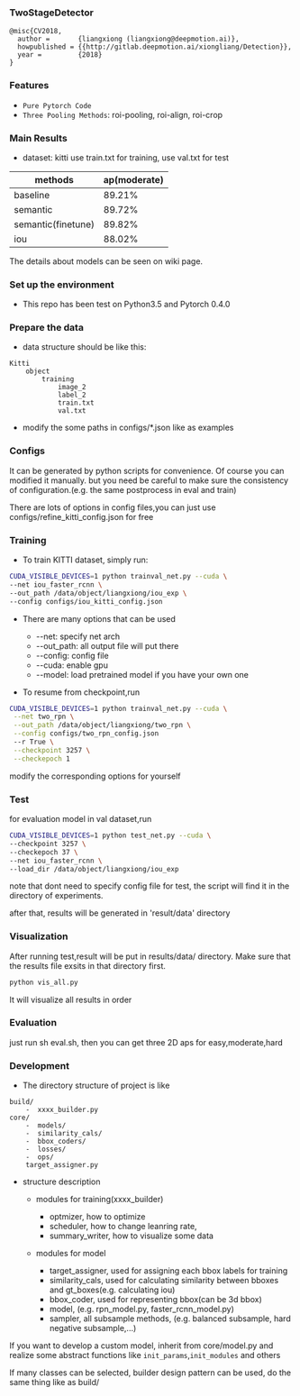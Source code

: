### TwoStageDetector
```
@misc{CV2018,
  author =       {liangxiong (liangxiong@deepmotion.ai)},
  howpublished = {{http://gitlab.deepmotion.ai/xiongliang/Detection}},
  year =         {2018}
}
```

### Features
* ```Pure Pytorch Code```
* ```Three Pooling Methods```: roi-pooling, roi-align, roi-crop

### Main Results
* dataset: kitti
use train.txt for training, use val.txt for test

| methods           |     ap(moderate)   |
|-------------------|----------|
| baseline          |   89.21% |
| semantic   |   89.72% |
| semantic(finetune) | 89.82% |
| iou       | 88.02%    |

The details about models can be seen on wiki page.

### Set up the environment
* This repo has been test on Python3.5 and Pytorch 0.4.0

### Prepare the data
* data structure should be like this:

```
Kitti
    object
        training
            image_2
            label_2
            train.txt
            val.txt
```
* modify the some paths in configs/*.json like as examples

### Configs
It can be generated by python scripts for convenience.
Of course you can modified it manually. but you need be careful
to make sure the consistency of configuration.(e.g. the same postprocess in eval and train)

There are lots of options in config files,you can just use
configs/refine_kitti_config.json for free


### Training
* To train KITTI dataset, simply run:

```bash
CUDA_VISIBLE_DEVICES=1 python trainval_net.py --cuda \
--net iou_faster_rcnn \
--out_path /data/object/liangxiong/iou_exp \
--config configs/iou_kitti_config.json
```
* There are many options that can be used
    * --net: specify net arch
    * --out_path: all output file will put there
    * --config: config file
    * --cuda: enable gpu
    * --model: load pretrained model if you have your own one

* To resume from checkpoint,run
```bash
CUDA_VISIBLE_DEVICES=1 python trainval_net.py --cuda \
 --net two_rpn \
 --out_path /data/object/liangxiong/two_rpn \
 --config configs/two_rpn_config.json
 --r True \
 --checkpoint 3257 \
 --checkepoch 1
```
modify the corresponding options for yourself

### Test
for evaluation model in val dataset,run
```bash
CUDA_VISIBLE_DEVICES=1 python test_net.py --cuda \
--checkpoint 3257 \
--checkepoch 37 \
--net iou_faster_rcnn \
--load_dir /data/object/liangxiong/iou_exp
```
note that dont need to specify config file for test,
the script will find it in the directory of experiments.

after that, results will be generated in 'result/data' directory


### Visualization
After running test,result will be put in results/data/ directory.
Make sure that the results file exsits in that directory first.
```bash
python vis_all.py
```
It will visualize all results in order

### Evaluation
just run sh eval.sh, then you can get three 2D aps for easy,moderate,hard

### Development
* The directory structure of project is like
```
build/
    -  xxxx_builder.py
core/
    -  models/
    -  similarity_cals/
    -  bbox_coders/
    -  losses/
    -  ops/
    target_assigner.py
```
* structure description
    * modules for training(xxxx_builder)
        * optmizer, how to optimize
        * scheduler, how to change leanring rate,
        * summary_writer, how to visualize some data

    * modules for model
        * target_assigner, used for assigning each bbox labels for training
        * similarity_cals, used for calculating similarity between bboxes and gt_boxes(e.g. calculating iou)
        * bbox_coder, used for representing bbox(can be 3d bbox)
        * model, (e.g. rpn_model.py, faster_rcnn_model.py)
        * sampler, all subsample methods, (e.g. balanced subsample, hard negative subsample,...)

If you want to develop a custom model, inherit from core/model.py and realize some abstract functions
like ```init_params```,```init_modules``` and others

If many classes can be selected, builder design pattern can be used, do the same thing like as build/

